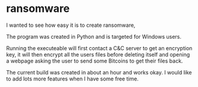 # ransomware
I wanted to see how easy it is to create ransomware,

The program was created in Python and is targeted for Windows users. 

Running the executeable will first contact a C&C server to get an encryption key, it will then encrypt all the users files before deleting itself and opening a webpage asking the user to send some Bitcoins to get their files back.

The current build was created in about an hour and works okay. I would like to add lots more features when I have some free time.
